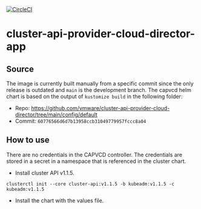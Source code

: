 [![CircleCI](https://circleci.com/gh/giantswarm/cluster-api-provider-cloud-director-app.svg?style=shield)](https://circleci.com/gh/giantswarm/cluster-api-provider-cloud-director-app)

# cluster-api-provider-cloud-director-app

## Source

The image is currently built manually from a specific commit since the only release is outdated and `main` is the development branch. The capvcd helm chart is based on the output of `kustomize build` in the following folder:

* Repo: https://github.com/vmware/cluster-api-provider-cloud-director/tree/main/config/default
* Commit: `60776566d6d7b13958ccb31049779957fccc8a04`

## How to use

There are no credentials in the CAPVCD controller. The credentials are stored in a secret in a namespace that is referenced in the cluster chart.

* Install cluster API v1.1.5.

`clusterctl init --core cluster-api:v1.1.5 -b kubeadm:v1.1.5 -c kubeadm:v1.1.5`

* Install the chart with the values file.
